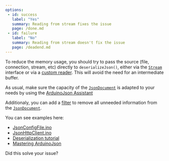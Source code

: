 ```yaml
---
options:
 - id: success
   label: "Yes"
   summary: Reading from stream fixes the issue
   page: /done.md
 - id: failure
   label: "No"
   summary: Reading from stream doesn't fix the issue
   page: /deadend.md
---
```


To reduce the memory usage, you should try to pass the source (file, connection, stream, etc) directly to `deserializeJson()`, either via the [`Stream`](https://www.arduino.cc/reference/en/language/functions/communication/stream/) interface or via a [custom reader](/news/2019/11/01/version-6-13-0/). This will avoid the need for an intermediate buffer.

As usual, make sure the capacity of the [`JsonDocument`](/v7/api/jsondocument/) is adapted to your needs by using the [ArduinoJson Assistant](/v7/assistant/)

Additionaly, you can add a [filter](/news/2020/03/22/version-6-15-0/) to remove all unneeded information from the [`JsonDocument`](/v7/api/jsondocument/).

You can see examples here:

* [JsonConfigFile.ino](/v7/example/config/)
* [JsonHttpClient.ino](/v7/example/http-client/)
* [Deserialization tutorial](/v7/doc/deserialization/)
* [Mastering ArduinoJson](/book/)

Did this solve your issue?
